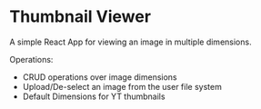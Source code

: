 # Thumbnail Viewer 

A simple React App for viewing an image in multiple dimensions. 

Operations: 
 - CRUD operations over image dimensions
 - Upload/De-select an image from the user file system
 - Default Dimensions for YT thumbnails 